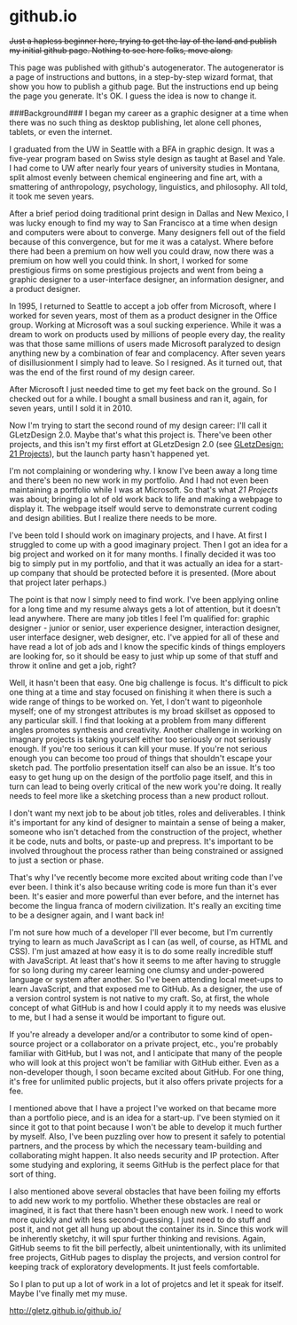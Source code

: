 github.io
=========
~~Just a hapless beginner here, trying to get the lay of the land and publish my initial github page. Nothing to see here folks, move along.~~

This page was published with github's autogenerator. The autogenerator is a page of instructions and buttons, in a step-by-step wizard format, that show you how to publish a github page. But the instructions end up being the page you generate. It's OK. I guess the idea is now to change it. 

###Background###
I began my career as a graphic designer at a time when there was no such thing as desktop publishing, let alone cell phones, tablets, or even the internet. 


<div>
I graduated from the UW in Seattle with a BFA in graphic design. It was a five-year program based on Swiss style design as taught at Basel and Yale. I had come to UW after nearly four years of university studies in Montana, split almost evenly between chemical engineering and fine art, with a smattering of anthropology, psychology, linguistics, and philosophy. All told, it took me seven years.
</div>


After a brief period doing traditional print design in Dallas and New Mexico, I was lucky enough to find my way to San Francisco at a time when design and computers were about to converge. Many designers fell out of the field because of this convergence, but for me it was a catalyst. Where before there had been a premium on how well you could draw, now there was a premium on how well you could think. In short, I worked for some prestigious firms on some prestigious projects and went from being a graphic designer to a user-interface designer, an information designer, and a product designer.  

In 1995, I returned to Seattle to accept a job offer from Microsoft, where I worked for seven years, most of them as a product designer in the Office group. Working at Microsoft was a soul sucking experience. While it was a dream to work on products used by millions of people every day, the reality was that those same millions of users made Microsoft paralyzed to design anything new by a combination of fear and complacency. After seven years of disillusionment I simply had to leave. So I resigned. As it turned out, that was the end of the first round of my design career. 

After Microsoft I just needed time to get my feet back on the ground. So I checked out for a while. I bought a small business and ran it, again, for seven years, until I sold it in 2010. 

Now I'm trying to start the second round of my design career: I'll call it GLetzDesign 2.0. Maybe that's what this project is. There've been other projects, and this isn't my first effort at GLetzDesign 2.0 (see [GLetzDesign: 21 Projects](http://www.gletzdesign.com/)), but the launch party hasn't happened yet. 

I'm not complaining or wondering why. I know I've been away a long time and there's been no new work in my portfolio. And I had not even been maintaining a portfolio while I was at Microsoft. So that's what *21 Projects* was about; bringing a lot of old work back to life and making a webpage to display it. The webpage itself would serve to demonstrate current coding and design abilities. But I realize there needs to be more. 

I've been told I should work on imaginary projects, and I have. At first I struggled to come up with a good imaginary project. Then I got an idea for a big project and worked on it for many months. I finally decided it was too big to simply put in my portfolio, and that it was actually an idea for a start-up company that should be protected before it is presented. (More about that project later perhaps.)

The point is that now I simply need to find work. I've been applying online for a long time and my resume always gets a lot of attention, but it doesn't lead anywhere. There are many job titles I feel I'm qualified for: graphic designer - junior or senior, user experience designer, interaction designer, user interface designer, web designer, etc. I've appied for all of these and have read a lot of job ads and I know the specific kinds of things employers are looking for, so it should be easy to just whip up some of that stuff and throw it online and get a job, right? 

Well, it hasn't been that easy. One big challenge is focus. It's difficult to pick one thing at a time and stay focused on finishing it when there is such a wide range of things to be worked on. Yet, I don't want to pigeonhole myself; one of my strongest attributes is my broad skillset as opposed to any particular skill. I find that looking at a problem from many different angles promotes synthesis and creativity. Another challenge in working on imagnary projects is taking yourself either too seriously or not seriously enough. If you're too serious it can kill your muse. If you're not serious enough you can become too proud of things that shouldn't escape your sketch pad. The portfolio presentation itself can also be an issue. It's too easy to get hung up on the design of the portfolio page itself, and this in turn can lead to being overly critical of the new work you're doing. It really needs to feel more like a sketching process than a new product rollout. 

I don't want my next job to be about job titles, roles and deliverables. I think it's important for any kind of designer to maintain a sense of being a maker, someone who isn't detached from the construction of the project, whether it be code, nuts and bolts, or paste-up and prepress. It's important to be involved throughout the process rather than being constrained or assigned to just a section or phase.

That's why I've recently become more excited about writing code than I've ever been. I think it's also because writing code is more fun than it's ever been. It's easier and more powerful than ever before, and the internet has become the lingua franca of modern civilization. It's really an exciting time to be a designer again, and I want back in!

I'm not sure how much of a developer I'll ever become, but I'm currently trying to learn as much JavaScript as I can (as well, of course, as HTML and CSS). I'm just amazed at how easy it is to do some really incredible stuff with JavaScript. At least that's how it seems to me after having to struggle for so long during my career learning one clumsy and under-powered language or system after another. So I've been attending local meet-ups to learn JavaScript, and that exposed me to GitHub. As a designer, the use of a version control system is not native to my craft. So, at first, the whole concept of what GitHub is and how I could apply it to my needs was elusive to me, but I had a sense it would be important to figure out.

If you're already a developer and/or a contributor to some kind of open-source project or a collaborator on a private project, etc., you're probably familiar with GitHub, but I was not, and I anticipate that many of the people who will look at this project won't be familiar with GitHub either. Even as a non-developer though, I soon became excited about GitHub. For one thing, it's free for unlimited public projects, but it also offers private projects for a fee. 

I mentioned above that I have a project I've worked on that became more than a portfolio piece, and is an idea for a start-up. I've been stymied on it since it got to that point because I won't be able to develop it much further by myself. Also, I've been puzzling over how to present it safely to potential partners, and the process by which the necessary team-building and collaborating might happen. It also needs security and IP protection. After some studying and exploring, it seems GitHub is the perfect place for that sort of thing. 

I also mentioned above several obstacles that have been foiling my efforts to add new work to my portfolio. Whether these obstacles are real or imagined, it is fact that there hasn't been enough new work. I need to work more quickly and with less second-guessing. I just need to do stuff and post it, and not get all hung up about the container its in. Since this work will be inherently sketchy, it will spur further thinking and revisions. Again, GitHub seems to fit the bill perfectly, albeit unintentionally, with its unlimited free projects, GitHub pages to display the projects, and version control for keeping track of exploratory developments. It just feels comfortable.

So I plan to put up a lot of work in a lot of projetcs and let it speak for itself. Maybe I've finally met my muse.




http://gletz.github.io/github.io/

